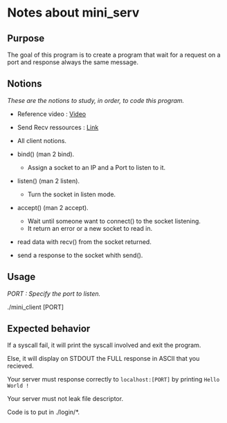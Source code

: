 # Notes about mini\_serv

## Purpose

The goal of this program is to create a program that wait for a request on a port and response always the same message.

## Notions

*These are the notions to study, in order, to code this program.*

- Reference video : [Video](https://www.youtube.com/watch?v=esXw4bdaZkc&list=PL9IEJIKnBJjH_zM5LnovnoaKlXML5qh17&index=2)
- Send Recv ressources : [Link](https://bousk.developpez.com/cours/reseau-c++/TCP/05-envoi-reception-serveur/)

- All client notions.
- bind() (man 2 bind).
  - Assign a socket to an IP and a Port to listen to it.
- listen() (man 2 listen).
  - Turn the socket in listen mode.
- accept() (man 2 accept).
  - Wait until someone want to connect() to the socket listening.
  - It return an error or a new socket to read in.
- read data with recv() from the socket returned.
- send a response to the socket whith send().

## Usage

*PORT : Specify the port to listen.*

./mini\_client [PORT]

## Expected behavior

If a syscall fail, it will print the syscall involved and exit the program.

Else, it will display on STDOUT the FULL response in ASCII that you recieved.

Your server must response correctly to `localhost:[PORT]` by printing `Hello World !`

Your server must not leak file descriptor.

Code is to put in ./login/*.
